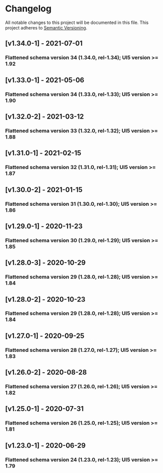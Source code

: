 # Changelog
All notable changes to this project will be documented in this file.
This project adheres to [Semantic Versioning](http://semver.org/spec/v2.0.0.html).

<a name="v1.34.0-1"></a>
## [v1.34.0-1] - 2021-07-01
### Flattened schema version 34 (1.34.0, rel-1.34); UI5 version >= 1.92

<a name="v1.33.0-1"></a>
## [v1.33.0-1] - 2021-05-06
### Flattened schema version 34 (1.33.0, rel-1.33); UI5 version >= 1.90

<a name="v1.32.0-2"></a>
## [v1.32.0-2] - 2021-03-12
### Flattened schema version 33 (1.32.0, rel-1.32); UI5 version >= 1.88

<a name="v1.31.0-1"></a>
## [v1.31.0-1] - 2021-02-15
### Flattened schema version 32 (1.31.0, rel-1.31); UI5 version >= 1.87

<a name="v1.30.0-2"></a>
## [v1.30.0-2] - 2021-01-15
### Flattened schema version 31 (1.30.0, rel-1.30); UI5 version >= 1.86

<a name="v1.29.0-1"></a>
## [v1.29.0-1] - 2020-11-23
### Flattened schema version 30 (1.29.0, rel-1.29); UI5 version >= 1.85

<a name="v1.28.0-3"></a>
## [v1.28.0-3] - 2020-10-29
### Flattened schema version 29 (1.28.0, rel-1.28); UI5 version >= 1.84

<a name="v1.28.0-2"></a>
## [v1.28.0-2] - 2020-10-23
### Flattened schema version 29 (1.28.0, rel-1.28); UI5 version >= 1.84

<a name="v1.27.0-1"></a>
## [v1.27.0-1] - 2020-09-25
### Flattened schema version 28 (1.27.0, rel-1.27); UI5 version >= 1.83

<a name="v1.26.0-2"></a>
## [v1.26.0-2] - 2020-08-28
### Flattened schema version 27 (1.26.0, rel-1.26); UI5 version >= 1.82

<a name="v1.25.0-1"></a>
## [v1.25.0-1] - 2020-07-31
### Flattened schema version 26 (1.25.0, rel-1.25); UI5 version >= 1.81

<a name="v1.23.0-1"></a>
## [v1.23.0-1] - 2020-06-29
### Flattened schema version 24 (1.23.0, rel-1.23); UI5 version >= 1.79
